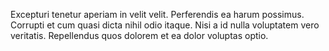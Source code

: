 Excepturi tenetur aperiam in velit velit. Perferendis ea harum possimus. Corrupti et cum quasi dicta nihil odio itaque. Nisi a id nulla voluptatem vero veritatis. Repellendus quos dolorem et ea dolor voluptas optio.